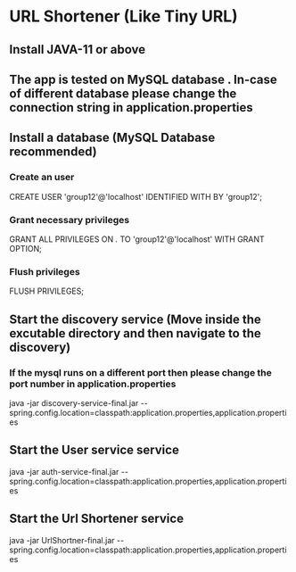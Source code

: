 # URL Shortener (Like Tiny URL)

## Install JAVA-11 or above

## The app is tested on MySQL database . In-case of different database please change the connection string in application.properties

## Install a database (MySQL Database recommended)
### Create an user
CREATE USER 'group12'@'localhost' IDENTIFIED WITH  BY 'group12';
### Grant necessary privileges
GRANT ALL PRIVILEGES ON *.* TO 'group12'@'localhost' WITH GRANT OPTION;

### Flush privileges
FLUSH PRIVILEGES;

## Start the discovery service (Move inside the excutable directory and then navigate to the discovery)
### If the mysql runs on a different port then please change the port number in application.properties
java -jar discovery-service-final.jar --spring.config.location=classpath:application.properties,application.properties

## Start the User service service
java -jar auth-service-final.jar --spring.config.location=classpath:application.properties,application.properties

## Start the Url Shortener service
java -jar UrlShortner-final.jar --spring.config.location=classpath:application.properties,application.properties


